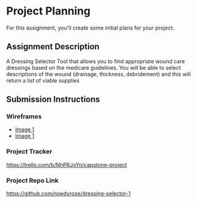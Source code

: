 # Project Planning
For this assignment, you'll create some initial plans for your project.

## Assignment Description
A Dressing Selector Tool that allows you to find appropriate wound care dressings based on the medicare guidelines. You will be able to select descriptions of the wound (drainage, thickness, debridement) and this will return a list of viable supplies

## Submission Instructions

### Wireframes

<ul>
<li><a href="P3-Project_Planning\20191202_212848.jpg">Image 1</a> </li>
<li><a href="P3-Project_Planning\20191202_212854.jpg">Image 1</a> </li>
</ul>

### Project Tracker
https://trello.com/b/NhPRJoYn/capstone-project

### Project Repo Link

https://github.com/rowdyrose/dressing-selector-1
